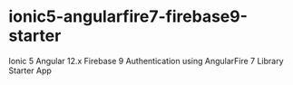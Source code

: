 # ionic5-angularfire7-firebase9-starter
Ionic 5 Angular 12.x Firebase 9 Authentication using AngularFire 7 Library Starter App
